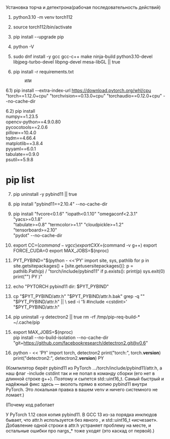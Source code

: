 Установка торча и детектрона(рабочая последовательность действий)

1) python3.10 -m venv torch112

2) source torch112/bin/activate

3) pip install --upgrade pip

4) python -V

5) sudo dnf install -y gcc gcc-c++ make ninja-build python3.10-devel \
  libjpeg-turbo-devel libpng-devel mesa-libGL || true

6) pip install -r requirements.txt

            ИЛИ

6.1) pip install --extra-index-url https://download.pytorch.org/whl/cpu \
  "torch==1.12.0+cpu" "torchvision==0.13.0+cpu" "torchaudio==0.12.0+cpu" --no-cache-dir

6.2) pip install \
  numpy==1.23.5 \
  opencv-python==4.9.0.80 \
  pycocotools==2.0.6 \
  pillow==10.4.0 \
  tqdm==4.66.4 \
  matplotlib==3.8.4 \
  pyyaml==6.0.1 \
  tabulate==0.9.0 \
  psutil==5.9.8

# pip list 

7) pip uninstall -y pybind11 || true

8) pip install "pybind11==2.10.4" --no-cache-dir  

9) pip install "fvcore<0.1.6" "iopath<0.1.10" "omegaconf<2.3.1" "yacs>=0.1.8" \
  "tabulate>=0.8" "termcolor>=1.1" "cloudpickle>=1.2" "tensorboard>=2.10" \
  "pydot" --no-cache-dir

10) export CC=$(command -v gcc)
export CXX=$(command -v g++)
export FORCE_CUDA=0
export MAX_JOBS=$(nproc)

11) PYT_PYBIND="$(python - <<'PY'
import site, sys, pathlib
for p in site.getsitepackages() + [site.getusersitepackages()]:
    p = pathlib.Path(p) / "torch/include/pybind11"
    if p.exists():
        print(p)
        sys.exit(0)
print("")
PY
)"

12) echo "PYTORCH pybind11 dir: $PYT_PYBIND"

13) cp "$PYT_PYBIND/attr.h" "$PYT_PYBIND/attr.h.bak"
grep -q "<cstdint>" "$PYT_PYBIND/attr.h" || \
  sed -i '1i #include <cstdint>' "$PYT_PYBIND/attr.h"

14) pip uninstall -y detectron2 || true
rm -rf /tmp/pip-req-build-* ~/.cache/pip

15)  export MAX_JOBS=$(nproc)                                                                                                                                                                  
pip install --no-build-isolation --no-cache-dir \
  "git+https://github.com/facebookresearch/detectron2.git@v0.6"

16) python - << 'PY'
import torch, detectron2
print("torch:", torch.__version__)
print("detectron2:", detectron2.__version__)
PY

(Компилятор берёт pybind11 из PyTorch
.../torch/include/pybind11/attr.h, а наш флаг -include cstdint так и не попал в команду сборки (его нет в длинной строке g++). Поэтому и сыпется std::uint16_t.
Самый быстрый и надёжный фикс здесь — вколоть <cstdint> прямо в копию pybind11 внутри PyTorch. Это локальная правка в вашем venv и ничего системного не ломает.)

(Почему код работает

У PyTorch 1.12 своя копия pybind11. В GCC 13 из-за порядка инклюдов бывает, что attr.h используется без явного <cstdint>, и std::uint16_t «исчезает». Добавление одной строки в attr.h устраняет проблему на месте, и остальные ошибки про nargs_* тоже уходят (это каскад от первой).)